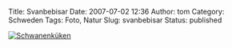 Title: Svanbebisar
Date: 2007-07-02 12:36
Author: tom
Category: Schweden
Tags: Foto, Natur
Slug: svanbebisar
Status: published

[![Schwanenküken](/pic/svanbebis_s.jpg "Schwanenküken")](/pic/svanbebis_l.jpg)

